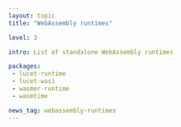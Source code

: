 ```yaml
---
layout: topic
title: "WebAssembly runtimes"

level: 3

intro: List of standalone WebAssembly runtimes

packages:
 - lucet-runtime
 - lucet-wasi
 - wasmer-runtime
 - wasmtime

news_tag: webassembly-runtimes
---
```


